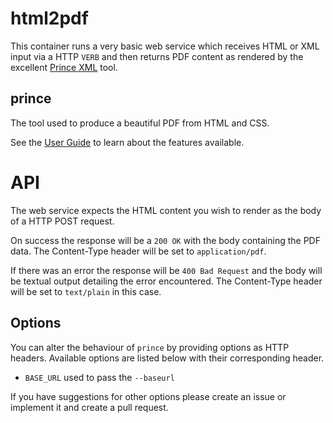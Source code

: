 # html2pdf

This container runs a very basic web service which receives HTML or XML input
via a HTTP `VERB` and then returns PDF content as rendered by the excellent
[Prince XML](https://www.princexml.com/) tool.

## prince

The tool used to produce a beautiful PDF from HTML and CSS.

See the [User Guide](https://www.princexml.com/doc/) to learn about the
features available.

# API

The web service expects the HTML content you wish to render as the body of a
HTTP POST request.

On success the response will be a `200 OK` with the body containing the PDF
data. The Content-Type header will be set to `application/pdf`.

If there was an error the response will be `400 Bad Request` and the body will
be textual output detailing the error encountered. The Content-Type header will
be set to `text/plain` in this case.

## Options

You can alter the behaviour of `prince` by providing options as HTTP headers.
Available options are listed below with their corresponding header.

-   `BASE_URL` used to pass the `--baseurl`

If you have suggestions for other options please create an issue or implement
it and create a pull request.
